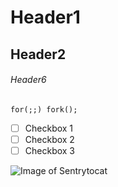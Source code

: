 # Header1
## Header2
###### Header6
```
for(;;) fork();
```

- [ ] Checkbox 1
- [ ] Checkbox 2
- [ ] Checkbox 3

![Image of Sentrytocat](https://octodex.github.com/images/Sentrytocat_octodex.jpg)

